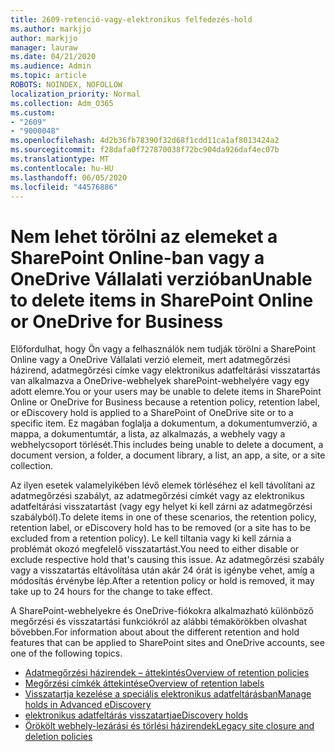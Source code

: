 ```yaml
---
title: 2609-retenció-vagy-elektronikus felfedezés-hold
ms.author: markjjo
author: markjjo
manager: lauraw
ms.date: 04/21/2020
ms.audience: Admin
ms.topic: article
ROBOTS: NOINDEX, NOFOLLOW
localization_priority: Normal
ms.collection: Adm_O365
ms.custom:
- "2609"
- "9000048"
ms.openlocfilehash: 4d2b36fb78390f32d68f1cdd11ca1af8013424a2
ms.sourcegitcommit: f28dafa0f727870038f72bc904da926daf4ec07b
ms.translationtype: MT
ms.contentlocale: hu-HU
ms.lasthandoff: 06/05/2020
ms.locfileid: "44576886"
---
```

# <a name="unable-to-delete-items-in-sharepoint-online-or-onedrive-for-business"></a><span data-ttu-id="ffdd8-102">Nem lehet törölni az elemeket a SharePoint Online-ban vagy a OneDrive Vállalati verzióban</span><span class="sxs-lookup"><span data-stu-id="ffdd8-102">Unable to delete items in SharePoint Online or OneDrive for Business</span></span>

<span data-ttu-id="ffdd8-103">Előfordulhat, hogy Ön vagy a felhasználók nem tudják törölni a SharePoint Online vagy a OneDrive Vállalati verzió elemeit, mert adatmegőrzési házirend, adatmegőrzési címke vagy elektronikus adatfeltárási visszatartás van alkalmazva a OneDrive-webhelyek sharePoint-webhelyére vagy egy adott elemre.</span><span class="sxs-lookup"><span data-stu-id="ffdd8-103">You or your users may be unable to delete items in SharePoint Online or OneDrive for Business because a retention policy, retention label, or eDiscovery hold is applied to a SharePoint of OneDrive site or to a specific item.</span></span> <span data-ttu-id="ffdd8-104">Ez magában foglalja a dokumentum, a dokumentumverzió, a mappa, a dokumentumtár, a lista, az alkalmazás, a webhely vagy a webhelycsoport törlését.</span><span class="sxs-lookup"><span data-stu-id="ffdd8-104">This includes being unable to delete a document, a document version, a folder, a document library, a list, an app, a site, or a site collection.</span></span> 

<span data-ttu-id="ffdd8-105">Az ilyen esetek valamelyikében lévő elemek törléséhez el kell távolítani az adatmegőrzési szabályt, az adatmegőrzési címkét vagy az elektronikus adatfeltárási visszatartást (vagy egy helyet ki kell zárni az adatmegőrzési szabályból).</span><span class="sxs-lookup"><span data-stu-id="ffdd8-105">To delete items in one of these scenarios, the retention policy, retention label, or eDiscovery hold has to be removed (or a site has to be excluded from a retention policy).</span></span> <span data-ttu-id="ffdd8-106">Le kell tiltania vagy ki kell zárnia a problémát okozó megfelelő visszatartást.</span><span class="sxs-lookup"><span data-stu-id="ffdd8-106">You need to either disable or exclude respective hold that's causing this issue.</span></span> <span data-ttu-id="ffdd8-107">Az adatmegőrzési szabály vagy a visszatartás eltávolítása után akár 24 órát is igénybe vehet, amíg a módosítás érvénybe lép.</span><span class="sxs-lookup"><span data-stu-id="ffdd8-107">After a retention policy or hold is removed, it may take up to 24 hours for the change to take effect.</span></span> 

<span data-ttu-id="ffdd8-108">A SharePoint-webhelyekre és OneDrive-fiókokra alkalmazható különböző megőrzési és visszatartási funkciókról az alábbi témakörökben olvashat bővebben.</span><span class="sxs-lookup"><span data-stu-id="ffdd8-108">For information about about the different retention and hold features that can be applied to SharePoint sites and OneDrive accounts, see one of the following topics.</span></span>

- [<span data-ttu-id="ffdd8-109">Adatmegőrzési házirendek – áttekintés</span><span class="sxs-lookup"><span data-stu-id="ffdd8-109">Overview of retention policies</span></span>](https://docs.microsoft.com/microsoft-365/compliance/retention-policies)
- [<span data-ttu-id="ffdd8-110">Megőrzési címkék áttekintése</span><span class="sxs-lookup"><span data-stu-id="ffdd8-110">Overview of retention labels</span></span>](https://docs.microsoft.com/microsoft-365/compliance/labels)
- [<span data-ttu-id="ffdd8-111">Visszatartja kezelése a speciális elektronikus adatfeltárásban</span><span class="sxs-lookup"><span data-stu-id="ffdd8-111">Manage holds in Advanced eDiscovery</span></span>](https://docs.microsoft.com/microsoft-365/compliance/managing-holds)
- [<span data-ttu-id="ffdd8-112">elektronikus adatfeltárás visszatartja</span><span class="sxs-lookup"><span data-stu-id="ffdd8-112">eDiscovery holds</span></span>](https://docs.microsoft.com/microsoft-365/compliance/ediscovery-cases#step-4-place-content-locations-on-hold)
- [<span data-ttu-id="ffdd8-113">Örökölt webhely-lezárási és törlési házirendek</span><span class="sxs-lookup"><span data-stu-id="ffdd8-113">Legacy site closure and deletion policies</span></span>](https://support.office.com/article/Use-policies-for-site-closure-and-deletion-A8280D82-27FD-48C5-9ADF-8A5431208BA5)